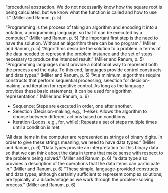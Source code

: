 “procedural abstraction. We do not necessarily know how the square root is being calculated, but we know what the function is called and how to use it.” (Miller and Ranum, p. 5)

“Programming is the process of taking an algorithm and encoding it into a notation, a programming language, so that it can be executed by a computer.” (Miller and Ranum, p. 5)
“the important first step is the need to have the solution. Without an algorithm there can be no program.” (Miller and Ranum, p. 5)
“Algorithms describe the solution to a problem in terms of the data needed to represent the problem instance and the set of steps necessary to produce the intended result.” (Miller and Ranum, p. 5)
“Programming languages must provide a notational way to represent both the process and the data. To this end, languages provide control constructs and data types.” (Miller and Ranum, p. 5)
“At a minimum, algorithms require constructs that perform sequential processing, selection for decision-making, and iteration for repetitive control. As long as the language provides these basic statements, it can be used for algorithm representation.” (Miller and Ranum, p. 6)
- Sequence: Steps are executed in order, one after another.  
- Selection (Decision-making, e.g., if-else): Allows the algorithm to choose between different actions based on conditions.  
- Iteration (Loops, e.g., for, while): Repeats a set of steps multiple times until a condition is met.

“All data items in the computer are represented as strings of binary digits. In order to give these strings meaning, we need to have data types.” (Miller and Ranum, p. 6)
“Data types provide an interpretation for this binary data so that we can think about the data in terms that make sense with respect to the problem being solved.” (Miller and Ranum, p. 6)
“a data type also provides a description of the operations that the data items can participate in.” (Miller and Ranum, p. 6)
“These simple, language-provided constructs and data types, although certainly sufficient to represent complex solutions, are typically at a disadvantage as we work through the problem-solving process.” (Miller and Ranum, p. 6)

